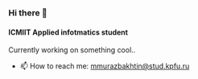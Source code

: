 ### Hi there 👋
#### ICMIIT Applied infotmatics student
Currently working on something cool..
- 📫 How to reach me: mmurazbakhtin@stud.kpfu.ru

<!--
**Moon-eer/Moon-eer** is a ✨ _special_ ✨ repository because its `README.md` (this file) appears on your GitHub profile.

Here are some ideas to get you started:

- 🔭 I’m currently working on ...
- 🌱 I’m currently learning ...
- 👯 I’m looking to collaborate on ...
- 🤔 I’m looking for help with ...
- 💬 Ask me about ...
- 😄 Pronouns: ...
- ⚡ Fun fact: ...
-->
